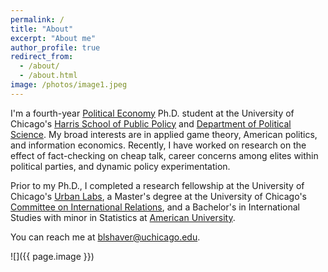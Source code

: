 ```yaml
---
permalink: /
title: "About"
excerpt: "About me"
author_profile: true
redirect_from: 
  - /about/
  - /about.html
image: /photos/image1.jpeg
---
```


I'm a fourth-year [Political Economy](https://politicaleconomy.uchicago.edu/) Ph.D. student at the University of Chicago's [Harris School of Public Policy](https://harris.uchicago.edu/) and [Department of Political Science](https://political-science.uchicago.edu/). My broad interests are in applied game theory, American politics, and information economics. Recently, I have worked on research on the effect of fact-checking on cheap talk, career concerns among elites within political parties, and dynamic policy experimentation. 

Prior to my Ph.D., I completed a research fellowship at the University of Chicago's [Urban Labs](https://urbanlabs.uchicago.edu/), a Master's degree at the University of Chicago's [Committee on International Relations](https://cir.uchicago.edu/), and a Bachelor's in International Studies with minor in Statistics at [American University](https://www.american.edu/). 

You can reach me at [blshaver@uchicago.edu](mailto:blshaver@uchicago.edu). 

![]({{ page.image }})
